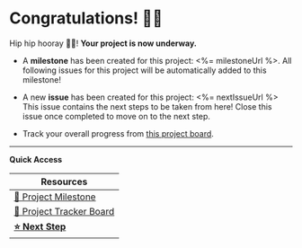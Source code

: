 # Congratulations! 🎉🎉

Hip hip hooray 🥳🥂! **Your project is now underway.**

- A **milestone** has been created for this project: <%= milestoneUrl %>.
  All following issues for this project will be automatically added to this milestone!

- A new **issue** has been created for this project: <%= nextIssueUrl %>
  This issue contains the next steps to be taken from here! Close this issue once completed to move on to the next step.

- Track your overall progress from [this project board](<%= projectUrl %>).

---

**Quick Access**

| Resources                                     |
|----------------------------------------------|
| [📍 Project Milestone](<%= milestoneUrl %>)   |
| [💼 Project Tracker Board](<%= projectUrl %>) |
| [**⭐ Next Step**](<%= nextIssueUrl %>)           |